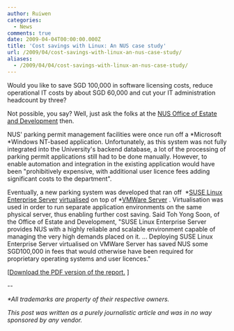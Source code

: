 ```yaml
---
author: Ruiwen
categories:
  - News
comments: true
date: 2009-04-04T00:00:00.000Z
title: 'Cost savings with Linux: An NUS case study'
url: /2009/04/cost-savings-with-linux-an-nus-case-study/
aliases:
  - /2009/04/04/cost-savings-with-linux-an-nus-case-study/
---
```


Would you like to save SGD 100,000 in software licensing costs, reduce operational IT costs by about SGD 60,000 and cut your IT administration headcount by three?

Not possible, you say? Well, just ask the folks at the <a href="http://www.nus.edu.sg/oed/">NUS Office of Estate and Development</a> then.

NUS' parking permit management facilities were once run off a *Microsoft *Windows NT-based application. Unfortunately, as this system was not fully integrated into the University's backend database, a lot of the processing of parking permit applications still had to be done manually. However, to enable automation and integration in the existing application would have been &quot;prohibitively expensive, with additional user licence fees adding significant costs to the department&quot;.

Eventually, a new parking system was developed that ran off  *<a href="http://www.novell.com/products/server/">SUSE Linux Enterprise Server</a> <a href="http://en.wikipedia.org/wiki/Full_virtualization">virtualised</a> on top of *<a href="http://www.vmware.com/products/server/">VMWare Server</a> . Virtualisation was used in order to run separate application environments on the same physical server, thus enabling further cost saving. Said Toh Yong Soon, of the Office of Estate and Development, &quot;SUSE Linux Enterprise Server provides NUS with a highly reliable and scalable environment capable of managing the very high demands placed on it. ... Deploying SUSE Linux Enterprise Server virtualised on VMWare Server has saved NUS some SGD100,000 in fees that would otherwise have been required for proprietary operating systems and user licences.&quot;

[<a href="http://tinyurl.com/dzn5wf">Download the PDF version of the report.</a> ]

--

<em>*All trademarks are property of their respective owners.</em>

<em>This post was written as a purely journalistic article and was in no way sponsored by any vendor.</em>
